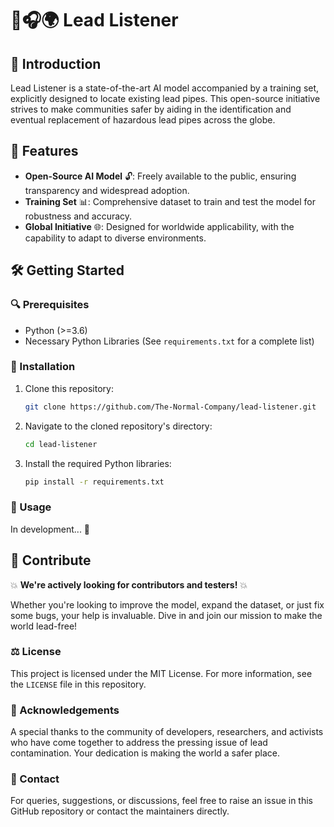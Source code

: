 # 🚰🎧🌍 Lead Listener 

## 🌟 Introduction
Lead Listener is a state-of-the-art AI model accompanied by a training set, explicitly designed to locate existing lead pipes. This open-source initiative strives to make communities safer by aiding in the identification and eventual replacement of hazardous lead pipes across the globe.

## 🚀 Features
- **Open-Source AI Model** 🔓: Freely available to the public, ensuring transparency and widespread adoption.
- **Training Set** 📊: Comprehensive dataset to train and test the model for robustness and accuracy.
- **Global Initiative** 🌐: Designed for worldwide applicability, with the capability to adapt to diverse environments.

## 🛠 Getting Started

### 🔍 Prerequisites
- Python (>=3.6)
- Necessary Python Libraries (See `requirements.txt` for a complete list)

### 💾 Installation
1. Clone this repository:
    ```bash
    git clone https://github.com/The-Normal-Company/lead-listener.git
    ```
2. Navigate to the cloned repository's directory:
    ```bash
    cd lead-listener
    ```
3. Install the required Python libraries:
    ```bash
    pip install -r requirements.txt
    ```

### 📝 Usage
In development... 🚧

## 🤝 Contribute 
💥 **We're actively looking for contributors and testers!** 💥

Whether you're looking to improve the model, expand the dataset, or just fix some bugs, your help is invaluable. Dive in and join our mission to make the world lead-free!

### ⚖️ License
This project is licensed under the MIT License. For more information, see the `LICENSE` file in this repository.

### 🙏 Acknowledgements
A special thanks to the community of developers, researchers, and activists who have come together to address the pressing issue of lead contamination. Your dedication is making the world a safer place.

### 📩 Contact
For queries, suggestions, or discussions, feel free to raise an issue in this GitHub repository or contact the maintainers directly.

